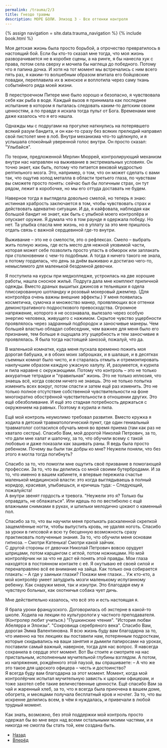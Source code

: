 ```yaml
---
permalink: /trauma/2/3
title: Гнездо травмы
description: МОРЕ БОЛИ. Эпизод 3 - Все оттенки контроля
---
```

{% assign navigation  = site.data.trauma_navigation %}
{% include book.html %}

Моя детская жизнь была просто борьбой, а отрочество превратилось в настоящий бой. Если бы кто-то сказал мне тогда, что моя жизнь разворачивается не в коробке сцены, а на ринге, я бы нанесла хук с права, потом села сверху и мочила бы наглеца до победного. Потому что я папина дочка. И хотя на тот момент мы встречались с ним всего пять раз, я каким-то волшебным образом впитала его бойцовские повадки, переплавила их в женское и воплотила через саму ткань событийного ряда моей жизни.

В перестроечном Питере мне было хорошо и безопасно, я чувствовала себя как рыба в воде. Каждый вызов я принимала как последнее испытание в котором я пыталась следовать каким-то детским своим ценностям, а по правде я искала тогда пульт от Бога.
Временами мне даже казалось что я его нашла.

Однажды мы с подругами на прогулке наткнулись на потерявшего всякий разум бандита, и он как-то сразу без всяких прелюдий направил свой пистолет мне в лоб. Внутри механизма что-то щёлкнуло, и я услышала спокойный уверенной голос внутри. Он просто сказал: "Улыбайся".

По теории, предложенной Мерлин Мюррей, контролирующий механизм внутри нас направлен на выживание в экстремальных условиях. Он точно знает, как быть, потому что питается вековой мудростью рептильного мозга. Это, например, о том, что он может сделать с вами так, что ощутив холод металла в области третьего глаза, по чувствам вы сможете просто понять: сейчас был бы логичным страх, он тут рядом, лежит в коробочке, но мы его оттуда доставать не будем.

Наверное тогда я выглядела довольно смелой, но теперь я знаю: истинная храбрость заключается в том, чтобы чувствовать страх и действовать адекватно ситуации. И да, я кайфовала, наблюдая как большой бандит не знает, как быть с улыбкой моего контролёра и опускает оружие. Я думала что в том раунде я одержала победу. Но нет. Та улыбка спасла мне жизнь, но в уплату за это мне пришлось отдать связь с важной сердцевиной где-то внутри.

Выживание – это не о смелости, это о рефлексах. Смело – выбрать жить полную жизнь, где есть место для нежной уязвимой части, которая может себе позволить просто упасть в обморок или заплакать при столкновении с чем-то подобным. А тогда я ничего такого не знала, а потому гордилась, что день за днём выживаю и достигаю чего-то, немыслимого для маленькой бездомной девочки.

Я поступила на курсы при медколледже, устроилась на две хорошие работы, нашла сносное жильё. Подруга дала мне комплект приличной одежды. Вместо драных вышитых джинсов и тельняшки я одела плиссированную шотландку и розовый мохеровый джемпер. (Для контролёра очень важны внешние эффекты.) У меня появилась косметичка, сумочка и множество манер, проявляющих все оттенки демонстративного подросткового превосходства. Огромное напряжение, которого я не осознавала, вылезало через особую энергию человека, живущего с нажимом. Скрытое чувство ущербности проявлялось через задранный подбородок и заносчивые манеры. Чем большей властью обладал собеседник, чем важнее для меня было его признание, тем больше я ощущала эту ущербность и тем заносчивие я проявлялась. Я была тогда настоящей занозой, пожалуй, что да.

В маленькой комнатке, куда меня пускала временно пожить моя дорогая бабушка, и в обоих моих заброшках, и в шалаше, и в десятках съемных комнат было чисто, и я старалась отмыть и отремонтировать наилучшим образом каждую ужасную халупу. И, разумеется, я курила и пила наравне с окружающими. Потому что контроль – это не только аккуратные тетрадки и "правильная" жизнь. Это не только иллюзия, что знаешь всё, когда совсем ничего не знаешь. Это не только попытка изменить всех вокруг, потом спасти и затем ещё раз изменить. Это не только полное отсутствие собственной чувствительности на фоне многократно обострённой чувствительности в отношении других. Это ещё обезболивание. И ещё это стадная потребность держаться с окружением на равных. Поэтому я курила и пила.

Ещё мой контроль неумолимо требовал развития. Вместо кружка я ходила в детский травматологический пункт, где один гениальный травматолог согласился обучать меня во время приема (там как раз не хватало сестры). Спасибо Вам, мой дорогой Николай Петрович, за то, что дали мне халат и шапочку, за то, что обучили всему с такой любовью и даже показали как зашивать раны. Я ведь была просто ребенком. Почему вы были так добры ко мне? Неужели поняли, что без этого я могла тогда погибнуть?

Спасибо за то, что помогли мне ощутить своё призвание в помогающей профессии. За то, что вы делились со мной своими бутербродами. И за то, что именно в вашем кабинете, я впервые пережила счастье маленькой медицинской власти: это когда выглядываешь в полный коридор, красивая, улыбаешься, и кричишь туда:
– Следующий, пожалуйста!  
А внутри звенят гордость и тревога. "Неужели это я? Только бы оправдать, не облажаться". Или идешь по по вестибюлю с ещё влажными снимками в руках, и шпильки мелодично цокают о каменный пол.

Спасибо за то, что вы научили меня протыкать раскаленной скрепкой защемлённые ногти, чтобы выпустить кровь, не удаляя ноготь. Спасибо за уроки в гипсовой и всю ту бесценную возможность сразу практиковать полученные знания. За то, что обучили меня основам гипноза.
– Смотри Катенька! Смотри какой зайчик.  
С другой стороны от девочки Николай Петрович вовсю орудует шприцами, потом карцангом с иглой, потом ножницами. Но мой контролёрчик ни за что не даст ей понять этой правды. Мои глаза находятся в постоянном контакте с её. Я окутываю её своей силой и перенаправляю всё ее внимание на зайца. Как только она собирается плакать:
– А где у заиньки глазки? Покажи мне глазки…
Уж кто-кто, а мой контролёр умеет запудрить мозги маленькому испуганному ребенку. Как снаружи меня, так и изнутри. Это благодаря ему я чувствую больных, как охотничья собака чует дичь.

Мне действительно казалось, что всё это и есть настоящая я.

Я брала уроки французского. Договорилась об экстерне в какой-то школе. Ходила на лекции по культурологи у частного преподавателя. (Контролер любит учиться.) "Пушкинские чтения". "История любви Абелярра и Элоизы". "Сокровища серебряного века". Спасибо Вам, дорогая Эмма Валентиновна. Я всю жизнь буду вам благодарна за то, что именно на тех лекциях вы поставили нам, потерянным подросткам, которые скидывались на ваши занятия и дымили папиросами на уроках, поставили самый важный, наверное, тогда для нас вопрос. Я навсегда сохранила в сердце этот момент. Вот Вы стоите и смотрите на нас пристальным, исполненным мучительной глубины взглядом. А потом, из напряжения, рождённого этой паузой, вы спрашиваете:
– А что же это такое для царского офицера – честь и достоинство?  
Я всегда буду вам благодарна за этот момент. Момент, когда мой контролёрчик испытал мучительную зависть к царским офицерам, и тоже захотел себе такие величественные ценности. Ещё спасибо Вам за чай и жаренный хлеб, за то, что я всегда была приючена в вашем доме, обогрета, и месяцами получала бесплатный кров и ночлег. За то, что вы искренне делились всем, в чём я нуждалась, и привечали в любой трудный момент.

Как знать, возможно, без этой поддержки мой контроль просто одержал бы во мне верх над всеми остальными моими частями, и я никогда не смогла бы стать той, кем создана быть.

<nav aria-label="pagination">
  <ul class="pagination justify-content-center">
    <li class="page-item">
      <a class="page-link" href="/trauma/14"><i class="bi bi-arrow-left"></i> Назад</a>
    </li>
    <li class="page-item">
      <a class="page-link" href="/trauma/16">Вперёд <i class="bi bi-arrow-right"></i></a>
    </li>
  </ul>
</nav>